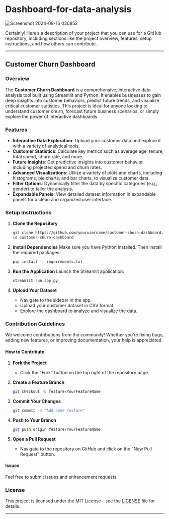 # Dashboard-for-data-analysis
![Screenshot 2024-08-16 030952](https://github.com/user-attachments/assets/0de27932-8278-4851-981b-236331f68495)


Certainly! Here’s a description of your project that you can use for a GitHub repository, including sections like the project overview, features, setup instructions, and how others can contribute.

---

## Customer Churn Dashboard

### Overview
The **Customer Churn Dashboard** is a comprehensive, interactive data analysis tool built using Streamlit and Python. It enables businesses to gain deep insights into customer behaviors, predict future trends, and visualize critical customer statistics. This project is ideal for anyone looking to understand customer churn, forecast future business scenarios, or simply explore the power of interactive dashboards.

### Features
- **Interactive Data Exploration**: Upload your customer data and explore it with a variety of analytical tools.
- **Customer Statistics**: Calculate key metrics such as average age, tenure, total spend, churn rate, and more.
- **Future Insights**: Get predictive insights into customer behavior, including projected spend and churn rates.
- **Advanced Visualizations**: Utilize a variety of plots and charts, including histograms, pie charts, and bar charts, to visualize customer data.
- **Filter Options**: Dynamically filter the data by specific categories (e.g., gender) to tailor the analysis.
- **Expandable Panels**: View detailed dataset information in expandable panels for a clean and organized user interface.

### Setup Instructions

1. **Clone the Repository**
   ```bash
   git clone https://github.com/yourusername/customer-churn-dashboard.git
   cd customer-churn-dashboard
   ```

2. **Install Dependencies**
   Make sure you have Python installed. Then install the required packages:
   ```bash
   pip install -r requirements.txt
   ```

3. **Run the Application**
   Launch the Streamlit application:
   ```bash
   streamlit run app.py
   ```

4. **Upload Your Dataset**
   - Navigate to the sidebar in the app.
   - Upload your customer dataset in CSV format.
   - Explore the dashboard to analyze and visualize the data.

### Contribution Guidelines

We welcome contributions from the community! Whether you’re fixing bugs, adding new features, or improving documentation, your help is appreciated.

#### How to Contribute

1. **Fork the Project**
   - Click the "Fork" button on the top right of the repository page.

2. **Create a Feature Branch**
   ```bash
   git checkout -b feature/YourFeatureName
   ```

3. **Commit Your Changes**
   ```bash
   git commit -m "Add some feature"
   ```

4. **Push to Your Branch**
   ```bash
   git push origin feature/YourFeatureName
   ```

5. **Open a Pull Request**
   - Navigate to the repository on GitHub and click on the "New Pull Request" button.

#### Issues
Feel free to submit issues and enhancement requests.

### License

This project is licensed under the MIT License - see the [LICENSE](LICENSE) file for details.

---

